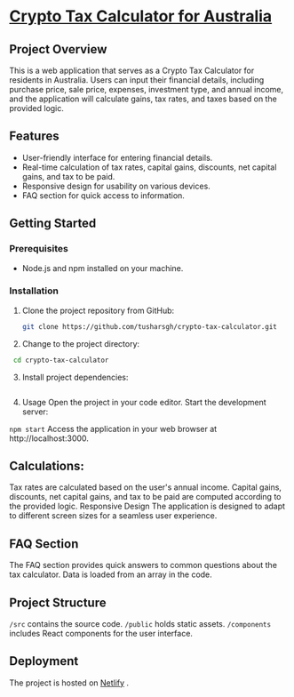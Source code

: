 # [Crypto Tax Calculator for Australia](https://koinex-frontend-tusharsingh.netlify.app/)



## Project Overview
This is a web application that serves as a Crypto Tax Calculator for residents in Australia. Users can input their financial details, including purchase price, sale price, expenses, investment type, and annual income, and the application will calculate gains, tax rates, and taxes based on the provided logic.


## Features
- User-friendly interface for entering financial details.
- Real-time calculation of tax rates, capital gains, discounts, net capital gains, and tax to be paid.
- Responsive design for usability on various devices.
- FAQ section for quick access to information.

## Getting Started
### Prerequisites
- Node.js and npm installed on your machine.

### Installation
1. Clone the project repository from GitHub:

   ``` bash
   git clone https://github.com/tusharsgh/crypto-tax-calculator.git 
   ```

2. Change to the project directory:
``` bash
 cd crypto-tax-calculator 
 ```

3. Install project dependencies:

```bash npm install 
```
4. Usage
Open the project in your code editor.
Start the development server:

```npm start```
Access the application in your web browser at http://localhost:3000.

## Calculations:
Tax rates are calculated based on the user's annual income.
Capital gains, discounts, net capital gains, and tax to be paid are computed according to the provided logic.
Responsive Design
The application is designed to adapt to different screen sizes for a seamless user experience.

## FAQ Section
The FAQ section provides quick answers to common questions about the tax calculator. Data is loaded from an array in the code.

## Project Structure
`/src` contains the source code.
`/public` holds static assets.
`/components` includes React components for the user interface.

## Deployment
The project is hosted on  [Netlify](https://koinex-frontend-tusharsingh.netlify.app/) .

